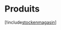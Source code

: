 # Produits

[!include[stockenmagasin](produits.stockenmagasin.autogen.md)]






















































































